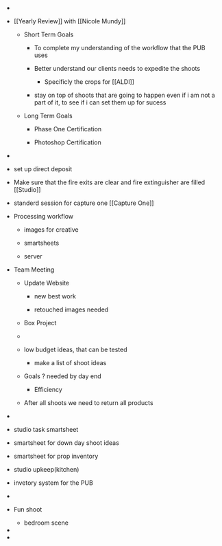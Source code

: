 - 

- [[Yearly Review]] with  [[Nicole Mundy]]
	 - Short Term Goals 
		 - To complete my understanding of the workflow that the PUB uses

		 - Better understand our clients needs to expedite the shoots 
			 - Specificly the crops for [[ALDI]]

		 - stay on top of shoots that are going to happen even if i am not a part of it, to see if i can set them up for sucess

	 - Long Term Goals
		 - Phase One Certification

		 - Photoshop Certification

- 

- set up direct deposit 

- Make sure that the fire exits are clear and fire extinguisher are filled [[Studio]]

- standerd session for capture one 
[[Capture One]]

- Processing workflow
	 - images  for creative 

	 - smartsheets

	 - server

- Team Meeting
	 - Update Website 
		 - new best work 

		 - retouched images needed 

	 - Box Project

	 - 

	 - low budget ideas, that can be tested 
		 - make a list of shoot ideas

	 - Goals ? needed by day end
		 - Efficiency 

	 - After all shoots we need to return all products

- 

- studio task smartsheet

- smartsheet for down day shoot ideas

- smartsheet for prop inventory

- studio upkeep(kitchen)

- invetory system for the PUB

- 

- Fun shoot
	 - bedroom scene

- 

- 
